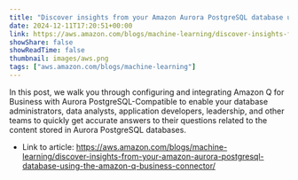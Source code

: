 ```yaml
---
title: "Discover insights from your Amazon Aurora PostgreSQL database using the Amazon Q Business connector"
date: 2024-12-11T17:20:51+00:00
link: https://aws.amazon.com/blogs/machine-learning/discover-insights-from-your-amazon-aurora-postgresql-database-using-the-amazon-q-business-connector/
showShare: false
showReadTime: false
thumbnail: images/aws.png
tags: ["aws.amazon.com/blogs/machine-learning"]
---
```

In this post, we walk you through configuring and integrating Amazon Q for Business with Aurora PostgreSQL-Compatible to enable your database administrators, data analysts, application developers, leadership, and other teams to quickly get accurate answers to their questions related to the content stored in Aurora PostgreSQL databases.

- Link to article: https://aws.amazon.com/blogs/machine-learning/discover-insights-from-your-amazon-aurora-postgresql-database-using-the-amazon-q-business-connector/
